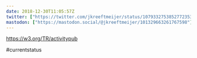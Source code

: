 ```yaml
---
date: 2018-12-30T11:05:57Z
twitter: ["https://twitter.com/jkreeftmeijer/status/1079332753852772353"]
mastodon: ["https://mastodon.social/@jkreeftmeijer/101329663261767598"]
---
```

<https://w3.org/TR/activitypub>

#currentstatus
